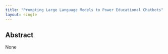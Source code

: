 ```yaml
---
title: "Prompting Large Language Models to Power Educational Chatbots"
layout: single
---
```


## Abstract
None
